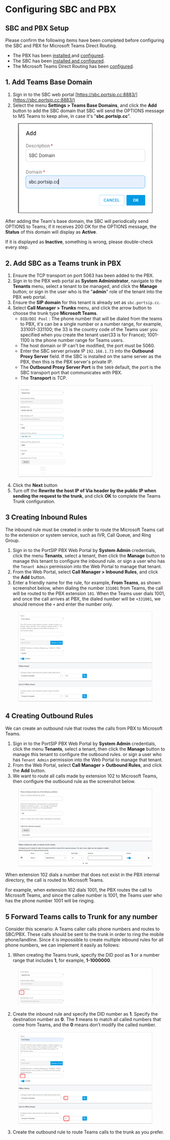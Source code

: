 # Configuring SBC and PBX

## SBC and PBX Setup

Please confirm the following items have been completed before configuring the SBC and PBX for Microsoft Teams Direct Routing.

* The PBX has been [installed ](../1-installation-of-the-portsip-pbx/)and [configured](../2-configuring-the-portsip-pbx.md).
* The SBC has been [installed and configured](../9-configuring-portsip-sbc/).
* The Microsoft Teams Direct Routing has been [configured](configuring-microsoft-teams.md).

## 1. Add Teams Base Domain

1. Sign in to the SBC web portal [https://sbc.portsip.cc:8883/](https://sbc.portsip.cc:8883/)
2. Select the menu **Settings > Teams Base Domains**, and click the **Add** button to add the SBC  domain that SBC will send the OPTIONS message to MS Teams to keep alive, in case it's "**sbc.portsip.cc**".

<figure><img src="../../../.gitbook/assets/teams_base_domian.png" alt=""><figcaption></figcaption></figure>

After adding the Team's base domain, the SBC will periodically send OPTIONS to Teams; if it receives 200 OK for the OPTIONS message, the **Status** of this domain will display as **Active**.&#x20;

If it is displayed as **Inactive**, something is wrong, please double-check every step.

## 2. Add SBC as a Teams trunk in PBX

1. Ensure the TCP transport on port 5063 has been added to the PBX.
2. Sign in to the PBX web portal as **System Administrator**, navigate to the **Tenants** menu, select a tenant to be managed, and click the **Manage** button; or sign in the user who is the "**admin**" role of the tenant into the PBX web portal.
3. Ensure the **SIP domain** for this tenant is already set as `sbc.portsip.cc`.
4. Select **Call Manager > Trunks** menu, and click the arrow button to choose the trunk type **Microsoft Teams**.
   * `DID/DDI Pool` : The phone number that will be dialed from the teams to PBX, it's can be a single number or a number range, for example, 331001-331100; the 33 is the country code of the Teams user you specified when you create the tenant user(33 is for France);  1001-1100 is the phone number range for Teams users.
   * The host domain or IP can't be modified, the port must be 5060.
   * Enter the SBC server private IP `192.168.1.73`  into the **Outbound Proxy Server** field. If the SBC is installed on the same server as the PBX, then this is the PBX server's private IP.
   * The **Outbound Proxy Server Port** is the `5069` default,  the port is the SBC transport port that communicates with PBX.
   * The **Transport** is TCP.

<figure><img src="../../../.gitbook/assets/teams_trunk1.png" alt=""><figcaption></figcaption></figure>

4. Click the **Next** button
5. Turn off the **Rewrite the host IP of Via header by the public IP when sending the request to the trunk**, and click **OK** to complete the Teams Trunk configuration.

## 3 Creating Inbound Rules

The inbound rule must be created in order to route the Microsoft Teams call to the extension or system service, such as IVR, Call Queue, and Ring Group.

1. Sign in to the PortSIP PBX Web Portal by **System Admin** credentials, click the menu **Tenants**, select a tenant, then click the **Manage** button to manage this tenant to configure the inbound rule. or sign a user who has the `Tenant Admin` permission into the Web Portal to manage that tenant.
2. From the Web Portal, select **Call Manager > Inbound Rules**, and click the **Add** button.
3. Enter a friendly name for the rule, for example, **From Teams**, as shown screenshot below, when dialing the number `331001` from Teams, the call will be routed to the PBX extension `101`. When the Teams user dials 1001, and once the call arrives at PBX, the dialed number will be `+331001`, we should remove the `+` and enter the number only.

<figure><img src="../../../.gitbook/assets/teams_inbound_rule.png" alt=""><figcaption></figcaption></figure>

## 4 Creating Outbound Rules

We can create an outbound rule that routes the calls from PBX to Microsoft Teams.

1. Sign in to the PortSIP PBX Web Portal by **System Admin** credentials, click the menu **Tenants**, select a tenant, then click the **Manage** button to manage this tenant to configure the outbound rules. or sign a user who has  `Tenant Admin` permission into the Web Portal to manage that tenant.
2. From the Web Portal, select **Call Manager > Outbound Rules**, and click the **Add** button.
3. We want to route all calls made by extension 102 to Microsoft Teams, then configure the outbound rule as the screenshot below.

<figure><img src="../../../.gitbook/assets/teams_outbound_rule.png" alt=""><figcaption></figcaption></figure>

When extension 102 dials a number that does not exist in the PBX internal directory, the call is routed to Microsoft Teams.

For example, when extension 102 dials 1001, the PBX routes the call to Microsoft Teams, and since the callee number is 1001, the Teams user who has the phone number 1001 will be ringing.

## 5 Forward Teams calls to Trunk for any number

Consider this scenario: A Teams caller calls phone numbers and routes to SBC/PBX. These calls should be sent to the trunk in order to ring the mobile phone/landline. Since it is impossible to create multiple inbound rules for all phone numbers, we can implement it easily as follows:

1. When creating the Teams trunk, specify the DID pool as **1** or a number range that includes **1**, for example, **1-1000000**.

<figure><img src="../../../.gitbook/assets/temas_did_pool_1.png" alt=""><figcaption></figcaption></figure>

2. Create the inbound rule and specify the DID number as **1**. Specify the destination number as **0**. The **1** means to match all called numbers that come from Teams, and the **0** means don’t modify the called number.

<figure><img src="../../../.gitbook/assets/temas_did_pool_2.png" alt=""><figcaption></figcaption></figure>

3. Create the outbound rule to route Teams calls to the trunk as you prefer.

&#x20;
